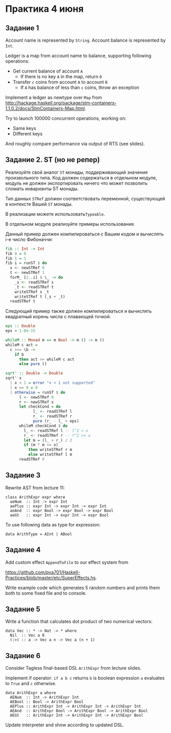 # Практика 4 июня

## Задание 1

Account name is represented by `String`.
Account balance is represented by `Int`.

Ledger is a map from account name to balance, supporting following operations:

* Get current balance of account `A`
  * If there is no key `A` in the map, return `0`
* Transfer `c` coins from account `A` to account `B`
  * If `A` has balance of less than `c` coins, throw an exception

Implement a ledger as newtype over `Map` from http://hackage.haskell.org/package/stm-containers-1.1.0.2/docs/StmContainers-Map.html.

Try to launch 100000 concurrent operations, working on:

* Same keys
* Different keys

And roughly compare performance via output of RTS (see slides).

## Задание 2. ST (но не репер)

Реализуйте свой аналог `ST` монады, поддерживающий значения произвольного типа.
Код должен содержаться в отдельном модуле, модуль не должен экспортировать ничего что может позволить сломать инварианты ST монады.

Тип данных `STRef` должен соответствовать переменной, существующей в контексте Вашей `ST` монады.

В реализации можете использовать`Typeable`.

В отдельном модуле реализуйте примеры использования.

Данный пример должен компилироваться с Вашим кодом и вычислять i-е число Фибоначчи:

```haskell
fib :: Int -> Int
fib 0 = 0
fib 1 = 1
fib i = runST $ do
  s <- newSTRef 0
  t <- newSTRef 1
  forM_ [2..i] $ \_ -> do
    _s <- readSTRef s
    _t <- readSTRef t
    writeSTRef s _t
    writeSTRef t (_s + _t)
  readSTRef t
```

Следующий пример также должен компилироваться и вычислять квадратный корень числа с плавающей точкой. 

```haskell
eps :: Double
eps = 1.0e-15

whileM :: Monad m => m Bool -> m () -> m ()
whileM c act =
  c >>= \b ->
    if b
      then act >> whileM c act
      else pure ()

sqrt' :: Double -> Double
sqrt' x
  | x < 1 = error "x < 1 not supported"
  | x == 0 = 0
  | otherwise = runST $ do
      l <- newSTRef 0
      r <- newSTRef x
      let checkCond = do
            l_ <- readSTRef l
            r_ <- readSTRef r
            pure (r_ - l_ > eps)
      whileM checkCond $ do
        l_ <- readSTRef l -- l^2 < x
        r_ <- readSTRef r -- r^2 >= x
        let m = (l_ + r_) / 2
        if (m * m >= x)
          then writeSTRef r m
          else writeSTRef l m
      readSTRef r
```

## Задание 3

Rewrite AST from lecture 11:

```
class ArithExpr expr where
  aeNum  :: Int -> expr Int
  aePlus :: expr Int -> expr Int -> expr Int
  aeAnd  :: expr Bool -> expr Bool -> expr Bool
  aeGt   :: expr Int -> expr Int -> expr Bool
```

To use following data as type for expression:

```
data ArithType = AInt | ABool
```

## Задание 4

Add custom effect `AppendToFile` to our effect system from

https://github.com/pva701/Haskell-Practices/blob/master/etc/SuperEffects.hs.

Write example code which generates 5 random numbers and prints them both to some fixed file
and to console.

## Задание 5

Write a function that calculates dot product
of two numerical vectors:

```
data Vec :: * -> Nat -> * where
  Nil  :: Vec a 0
  (:>) :: a -> Vec a n -> Vec a (n + 1)
```

## Задание 6

Consider Tagless final-based DSL `ArithExpr` from lecture slides.

Implement if operator: `if a b c` returns `b` is boolean expression `a`
evaluates to `True` and `c` otherwise.

```
data ArithExpr a where
  AENum  :: Int -> ArithExpr Int
  AEBool :: Bool -> ArithExpr Bool
  AEPlus :: ArithExpr Int -> ArithExpr Int -> ArithExpr Int
  AEAnd  :: ArithExpr Bool -> ArithExpr Bool -> ArithExpr Bool
  AEGt   :: ArithExpr Int -> ArithExpr Int -> ArithExpr Bool
```

Update interpreter and show according to updated DSL.
